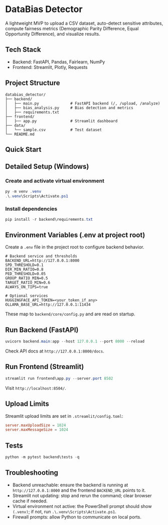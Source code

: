 # DataBias Detector

A lightweight MVP to upload a CSV dataset, auto-detect sensitive attributes, compute fairness metrics (Demographic Parity Difference, Equal Opportunity Difference), and visualize results.

## Tech Stack
- Backend: FastAPI, Pandas, Fairlearn, NumPy
- Frontend: Streamlit, Plotly, Requests

## Project Structure
```
databias_detector/
├── backend/
│   ├── main.py              # FastAPI backend (/, /upload, /analyze)
│   ├── bias_analysis.py     # Bias detection and metrics
│   ├── requirements.txt
├── frontend/
│   ├── app.py               # Streamlit dashboard
├── data/
│   └── sample.csv           # Test dataset
└── README.md
```

## Quick Start

## Detailed Setup (Windows)

### Create and activate virtual environment
```powershell
py -m venv .venv
.\.venv\Scripts\Activate.ps1
```

### Install dependencies
```powershell
pip install -r backend\requirements.txt
```

## Environment Variables (.env at project root)
Create a `.env` file in the project root to configure backend behavior.
```env
# Backend service and thresholds
BACKEND_URL=http://127.0.0.1:8000
SPD_THRESHOLD=0.1
DIR_MIN_RATIO=0.8
PED_THRESHOLD=0.05
GROUP_RATIO_MIN=0.5
TARGET_RATIO_MIN=0.6
ALWAYS_ON_TIPS=true

# Optional services
HUGGINGFACE_API_TOKEN=<your_token_if_any>
OLLAMA_BASE_URL=http://127.0.0.1:11434
```
These map to `backend/core/config.py` and are read on startup.

## Run Backend (FastAPI)
```powershell
uvicorn backend.main:app --host 127.0.0.1 --port 8000 --reload
```
Check API docs at `http://127.0.0.1:8000/docs`.

## Run Frontend (Streamlit)
```powershell
streamlit run frontend\app.py --server.port 8502
```
Visit `http://localhost:8504/`.

## Upload Limits
Streamlit upload limits are set in `.streamlit/config.toml`:
```toml
server.maxUploadSize = 1024
server.maxMessageSize = 1024
```

## Tests
```powershell
python -m pytest backend\tests -q
```

## Troubleshooting
- Backend unreachable: ensure the backend is running at `http://127.0.0.1:8000` and the frontend `BACKEND_URL` points to it.
- Streamlit not updating: stop and rerun the command; clear browser cache if needed.
- Virtual environment not active: the PowerShell prompt should show `(.venv)`; if not, run `.\.venv\Scripts\Activate.ps1`.
- Firewall prompts: allow Python to communicate on local ports.